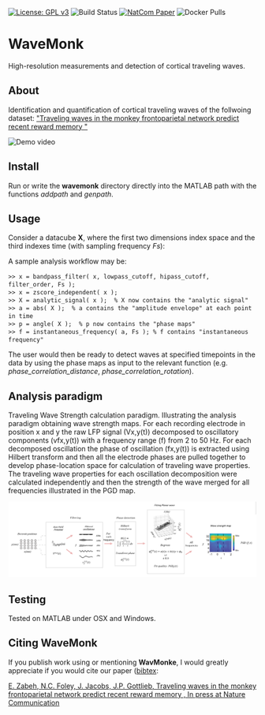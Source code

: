 [![License: GPL v3](https://img.shields.io/badge/License-GPL%20v3-blue.svg)](http://www.gnu.org/licenses/gpl-3.0)
![Build Status](https://github.com/DeepMReye/DeepMReye/actions/workflows/main.yml/badge.svg)
[![NatCom Paper](https://img.shields.io/badge/DOI-10.1038%2Fs41593--021--00947--w-blue)](https://doi.org/10.1101/2022.02.03.478583)
![Docker Pulls](https://img.shields.io/docker/pulls/deepmreye/deepmreye)

# WaveMonk
High-resolution measurements and detection of cortical traveling waves.

## About
Identification and quantification of cortical traveling waves of the follwoing dataset: ["Traveling waves in the monkey frontoparietal network predict recent reward memory "](https://www.nature.com/articles)

![Demo video](media/ErfunTwitt.gif)
## Install

Run or write the **wavemonk** directory directly into the MATLAB path with the functions *addpath* and *genpath*.

## Usage

Consider a datacube **X**, where the first two dimensions index space and the third indexes time (with sampling frequency *Fs*): 


A sample analysis workflow may be:

    >> x = bandpass_filter( x, lowpass_cutoff, hipass_cutoff, filter_order, Fs );
    >> x = zscore_independent( x );
    >> X = analytic_signal( x );  % X now contains the "analytic signal"
    >> a = abs( X );  % a contains the "amplitude envelope" at each point in time
    >> p = angle( X );  % p now contains the "phase maps"
    >> f = instantaneous_frequency( a, Fs ); % f contains "instantaneous frequency"

The user would then be ready to detect waves at specified timepoints in the data by using the phase maps as input to the relevant function (e.g. *phase_correlation_distance*, *phase_correlation_rotation*).

## Analysis paradigm

Traveling Wave Strength calculation paradigm.  Illustrating the analysis paradigm obtaining wave strength maps. For each recording electrode in position x and y the raw LFP signal (Vx,y(t)) decomposed to oscillatory components (vfx,y(t)) with a frequency range (f) from 2 to 50 Hz. For each decomposed oscillation the phase of oscillation (fx,y(t)) is extracted using Hilbert transform and then all the electrode phases are pulled together to develop phase-location space for calculation of traveling wave properties. The traveling wave properties for each oscillation decomposition were calculated independently and then the strength of the wave merged for all frequencies illustrated in the PGD map.

![Analysis Paradigm](./Analysis%20Overview.png)

## Testing

Tested on MATLAB under OSX and Windows.

## Citing **WaveMonk**

If you publish work using or mentioning **WavMonke**, I would greatly appreciate if you would cite our paper ([bibtex](https://www.biorxiv.org/content/10.1101/2022.02.03.478583v1.abstract):

[E. Zabeh, N.C. Foley, J. Jacobs, J.P. Gottlieb, Traveling waves in the monkey frontoparietal network predict recent reward memory
, In press at Nature Communication](https://www.biorxiv.org/content/10.1101/2022.02.03.478583v1.abstract)

